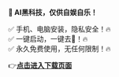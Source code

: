**🚀 AI黑科技，仅供自娱自乐！**

✅ 手机、电脑安装，隐私安全！🔥  
✅ 一键启动，一键去👗！🔥  
✅ 永久免费使用，无任何限制！🔥  

👉[**点击进入下载页面**](https://aigongju.wordpress.com/) 
